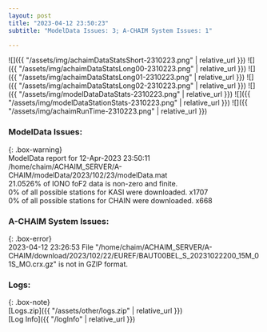 ```yaml
---
layout: post
title: "2023-04-12 23:50:23"
subtitle: "ModelData Issues: 3; A-CHAIM System Issues: 1"

---
```


![]({{ "/assets/img/achaimDataStatsShort-2310223.png" | relative_url }})
![]({{ "/assets/img/achaimDataStatsLong00-2310223.png" | relative_url }})
![]({{ "/assets/img/achaimDataStatsLong01-2310223.png" | relative_url }})
![]({{ "/assets/img/achaimDataStatsLong02-2310223.png" | relative_url }})
![]({{ "/assets/img/modelDataDataStats-2310223.png" | relative_url }})
![]({{ "/assets/img/modelDataStationStats-2310223.png" | relative_url }})
![]({{ "/assets/img/achaimRunTime-2310223.png" | relative_url }})


### ModelData Issues:  
  
{: .box-warning}  
 ModelData report for 12-Apr-2023 23:50:11   
 /home/chaim/ACHAIM_SERVER/A-CHAIM/modelData/2023/102/23/modelData.mat   
 21.0526% of IONO foF2 data is non-zero and finite.   
 0% of all possible stations for KASI were downloaded. x1707   
 0% of all possible stations for CHAIN were downloaded. x668   
  
### A-CHAIM System Issues:  
  
{: .box-error}  
2023-04-12 23:26:53 File "/home/chaim/ACHAIM_SERVER/A-CHAIM/download/2023/102/22/EUREF/BAUT00BEL_S_20231022200_15M_01S_MO.crx.gz" is not in GZIP format.  

### Logs:  
  
{: .box-note}  
[Logs.zip]({{ "/assets/other/logs.zip" | relative_url }})  
[Log Info]({{ "/logInfo" | relative_url }})  
